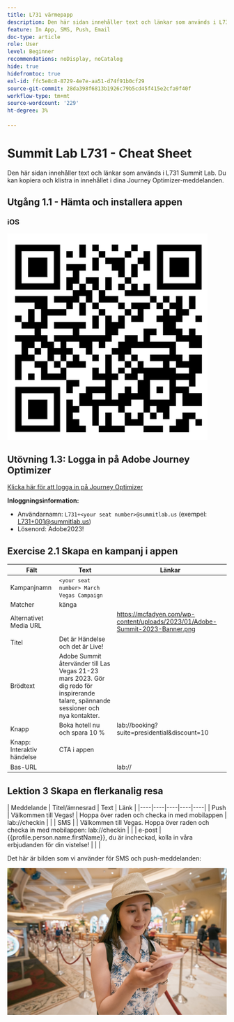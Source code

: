 ```yaml
---
title: L731 värmepapp
description: Den här sidan innehåller text och länkar som används i L731 Summit Lab.
feature: In App, SMS, Push, Email
doc-type: article
role: User
level: Beginner
recommendations: noDisplay, noCatalog
hide: true
hidefromtoc: true
exl-id: ffc5e8c8-8729-4e7e-aa51-d74f91b0cf29
source-git-commit: 28da398f6813b1926c79b5cd45f415e2cfa9f40f
workflow-type: tm+mt
source-wordcount: '229'
ht-degree: 3%

---
```


# Summit Lab L731 - Cheat Sheet

Den här sidan innehåller text och länkar som används i L731 Summit Lab. Du kan kopiera och klistra in innehållet i dina Journey Optimizer-meddelanden.

## Utgång 1.1 - Hämta och installera appen

### iOS

![QR-kod för iOS](/help/assets/lab731-ios-qr-code.png)


## Utövning 1.3: Logga in på Adobe Journey Optimizer

[Klicka här för att logga in på Journey Optimizer](https://experience.adobe.com/#/@techmarketingdemos/sname:summit-2023-ajo-lab/journey-optimizer/home)

**Inloggningsinformation:**

* Användarnamn: `L731+<your seat number>@summitlab.us` (exempel: L731+001@summitlab.us)
* Lösenord: Adobe2023!


## Exercise 2.1 Skapa en kampanj i appen



| Fält | Text | Länkar |
|----|----|----|
| Kampanjnamn | `<your seat number> March Vegas Campaign` |  |
| Matcher | känga |  |
| Alternativet Media URL |  | https://mcfadyen.com/wp-content/uploads/2023/01/Adobe-Summit-2023-Banner.png |
| Titel | Det är Händelse och det är Live! |  |
| Brödtext | Adobe Summit återvänder till Las Vegas 21-23 mars 2023. Gör dig redo för inspirerande talare, spännande sessioner och nya kontakter. |  |
| Knapp | Boka hotell nu och spara 10 % | lab://booking?suite=presidential&amp;discount=10 |
| Knapp: Interaktiv händelse | CTA i appen |  |
| Bas-URL |  | lab:// |



## Lektion 3 Skapa en flerkanalig resa

| Meddelande | Titel/ämnesrad | Text | Länk |
|----|----|----|----|----|
| Push | Välkommen till Vegas! | Hoppa över raden och checka in med mobilappen | lab://checkin |  |
| SMS |  | Välkommen till Vegas. Hoppa över raden och checka in med mobilappen: lab://checkin |  |
| e-post | {{profile.person.name.firstName}}, du är incheckad, kolla in våra erbjudanden för din vistelse! |  |  |


Det här är bilden som vi använder för SMS och push-meddelanden:

![Incheckning online](/help/assets/vegas_online_check_in.jpg)
